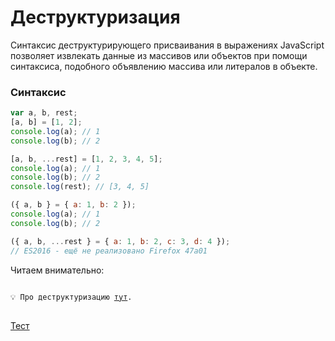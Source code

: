 # Деструктуризация

Синтаксис деструктурирующего присваивания в выражениях JavaScript позволяет извлекать данные из массивов или объектов при помощи синтаксиса, подобного объявлению массива или литералов в объекте.

### Синтаксис

```jsx
var a, b, rest;
[a, b] = [1, 2];
console.log(a); // 1
console.log(b); // 2

[a, b, ...rest] = [1, 2, 3, 4, 5];
console.log(a); // 1
console.log(b); // 2
console.log(rest); // [3, 4, 5]

({ a, b } = { a: 1, b: 2 });
console.log(a); // 1
console.log(b); // 2

({ a, b, ...rest } = { a: 1, b: 2, c: 3, d: 4 });
// ES2016 - ещё не реализовано Firefox 47a01
```

Читаем внимательно:

<pre>
<code>
💡 Про деструктуризацию <a href="https://developer.mozilla.org/ru/docs/Web/JavaScript/Reference/Operators/Destructuring_assignment">тут</a>.
</code>
</pre>

[Тест](./test-1.md)
